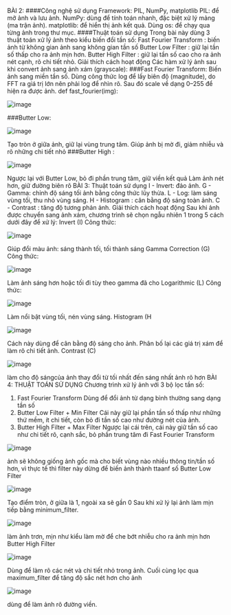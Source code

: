 BÀI 2:
####Công nghệ sử dụng
Framework: PIL, NumPy, matplotlib
	PIL: để mở ảnh và lưu ảnh.
	NumPy: dùng để tính toán nhanh, đặc biệt xử lý mảng (ma trận ảnh).
	matplotlib: để hiển thị ảnh kết quả.
	Dùng os: để chạy qua từng ảnh trong thư mục.
####Thuật toán sử dụng
Trong bài này dùng 3 thuật toán xử lý ảnh theo kiểu biến đổi tần số:
	Fast Fourier Transform : biến ảnh từ không gian ảnh sang không gian tần số
	Butter Low  Filter : giữ lại tần số thấp cho ra ảnh mịn hơn.
	Butter High  Filter : giữ lại tần số cao cho ra ảnh nét cạnh, rõ chi tiết nhỏ.
  Giải thích cách hoạt động
Các hàm xử lý ảnh sau khi convert ảnh sang ảnh xám (grayscale):
 ###Fast Fourier Transform:
Biến ảnh sang miền tần số. Dùng công thức log để lấy biên độ (magnitude), do FFT ra giá trị lớn nên phải log để nhìn rõ. Sau đó scale về dạng 0–255 để hiện ra được ảnh.
def fast_fourier(img):
   
![image](https://github.com/user-attachments/assets/b9d87c84-d031-407e-873c-f93319e89fa1)
   
 ###Butter Low:
 
![image](https://github.com/user-attachments/assets/05f10d8c-7398-4d38-befe-645c4aa9b0a1)
 
 Tạo tròn ở giữa ảnh, giữ lại vùng trung tâm.
Giúp ảnh bị mờ đi, giảm nhiễu và rõ những chi tiết nhỏ
 ###Butter High  :

 ![image](https://github.com/user-attachments/assets/387d2237-f3d9-4742-85ed-640167e98b34)
 
	
 Ngược lại với Butter Low, bỏ đi phần trung tâm, giữ viền
 kết quả Làm ảnh nét hơn, giữ đường biên rõ
 BÀI 3:
  Thuật toán sử dụng
	I - Invert: đảo ảnh.
	G - Gamma: chỉnh độ sáng tối ảnh bằng công thức lũy thừa.
	L - Log: làm sáng vùng tối, thu nhỏ vùng sáng.
	H - Histogram : cân bằng độ sáng toàn ảnh.
	C - Contrast : tăng độ tương phản ảnh. Giải thích cách hoạt động
Sau khi ảnh được chuyển sang ảnh xám, chương trình sẽ chọn ngẫu nhiên 1 trong 5 cách dưới đây để xử lý:
Invert (I)
Công thức:

![image](https://github.com/user-attachments/assets/6a2d1c10-07e4-4669-9342-4ee64854a947)


 Giúp đổi màu ảnh: sáng thành tối, tối thành sáng
Gamma Correction (G)
Công thức:

![image](https://github.com/user-attachments/assets/7e03913a-2f83-4f38-be1b-a4cb99389eea)


 Làm ảnh sáng hơn hoặc tối đi tùy theo gamma đã cho
Logarithmic (L)
Công thức:

![image](https://github.com/user-attachments/assets/786aea70-dd09-43a4-ab99-dafd936b7e58)


 Làm nổi bật vùng tối, nén vùng sáng.
Histogram  (H

![image](https://github.com/user-attachments/assets/d4533517-213a-478e-8f73-535309cc64ef)


  Cách này dùng để cân bằng độ sáng cho ảnh.
 Phân bố lại các giá trị xám để làm rõ chi tiết ảnh.
Contrast (C)

![image](https://github.com/user-attachments/assets/0381542c-67eb-4b09-ad65-f1cbdbc13ece)


làm cho độ sángcủa ảnh thay đổi từ tối nhất đến sáng nhất ảnh rõ hơn
BÀI 4:
THUẬT TOÁN SỬ DỤNG
Chương trình xử lý ảnh với 3 bộ lọc tần số:
1. Fast Fourier Transform 
Dùng để đổi ảnh từ dạng bình thường sang dạng tần số 
2. Butter Low Filter + Min Filter
Cái này giữ lại phần tần số thấp như những thứ mềm, ít chi tiết, còn bỏ đi tần số cao như đường nét của ảnh.
3. Butter High Filter + Max Filter
Ngược lại cái trên, cái này giữ tần số cao như chi tiết rõ, cạnh sắc, bỏ phần trung tâm đi
 Fast Fourier Transform

![image](https://github.com/user-attachments/assets/bb7fbb4b-0d18-4dbd-95de-8fda388d8a45)


ảnh sẽ không giống ảnh gốc mà cho biết vùng nào nhiều thông tin/tần số hơn, vì thực tế thì filter này dừng để biến ảnh thành ttaanf số
Butter Low Filter

![image](https://github.com/user-attachments/assets/2ee42829-f422-4bbe-b772-7fe4552aaeb2)


	
 Tạo điểm tròn, ở giữa là 1, ngoài xa sẽ gần 0
Sau khi xử lý lại ảnh làm mịn tiếp bằng minimum_filter.

![image](https://github.com/user-attachments/assets/c15655be-2453-42b6-8299-ac634a544853)


 làm ảnh trơn, mịn như kiểu làm mờ để che bớt nhiễu cho ra ảnh mịn hơn
 Butter High Filter

![image](https://github.com/user-attachments/assets/0e175f26-0cf4-4f5e-ad65-88fa94005a7f)


Dùng để làm rõ các nét và chi tiết nhỏ trong ảnh.
Cuối cùng lọc qua maximum_filter để tăng độ sắc nét hơn cho ảnh


![image](https://github.com/user-attachments/assets/64a15a6b-8047-4e39-9284-eeddd9c9b81b)


 dùng để làm ảnh rõ đường viền.







